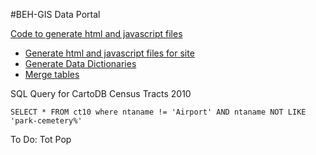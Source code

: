 #BEH-GIS Data Portal

[Code to generate html and javascript files](https://github.com/beh-gis/data-portal)

* [Generate html and javascript files for site](https://github.com/beh-gis/data-portal/blob/master/tasks/201506_generate_html_js/01-gen-html-js.ipynb)
* [Generate Data Dictionaries](https://github.com/beh-gis/data-portal/blob/master/tasks/201506_generate_markdown_data_dictionaries/01-gen-md-data-dictionaries.ipynb)
* [Merge tables](https://github.com/beh-gis/data-portal/blob/master/tasks/201506_v1_data_creation/00-merge-input-data-for-beh-data-portal.ipynb)

SQL Query for CartoDB Census Tracts 2010

	SELECT * FROM ct10 where ntaname != 'Airport' AND ntaname NOT LIKE 'park-cemetery%'
	
To Do: Tot Pop
